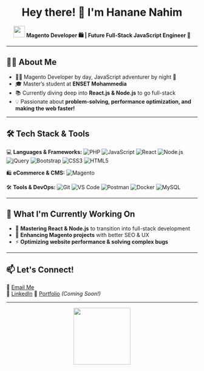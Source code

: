<h1 align="center">Hey there! 👋 I'm Hanane Nahim</h1>

<p align="center">
  <img src="https://media.giphy.com/media/hvRJCLFzcasrR4ia7z/giphy.gif" width="30px"/>
  <b>Magento Developer 🛍 | Future Full-Stack JavaScript Engineer 🚀</b>
</p>

---

## 🦸‍♀️ About Me  
- 👩‍💻 Magento Developer by day, JavaScript adventurer by night 🌙  
- 🎓 Master’s student at **ENSET Mohammedia**  
- 📚 Currently diving deep into **React.js & Node.js** to go full-stack  
- 💡 Passionate about **problem-solving, performance optimization, and making the web faster!**  

---

## 🛠 Tech Stack & Tools  
💻 **Languages & Frameworks:**
![PHP](https://img.shields.io/badge/PHP-777BB4?style=for-the-badge&logo=php&logoColor=white) ![JavaScript](https://img.shields.io/badge/JavaScript-F7DF1E?style=for-the-badge&logo=javascript&logoColor=black) ![React](https://img.shields.io/badge/React-61DAFB?style=for-the-badge&logo=react&logoColor=black) ![Node.js](https://img.shields.io/badge/Node.js-339933?style=for-the-badge&logo=nodedotjs&logoColor=white) ![jQuery](https://img.shields.io/badge/jQuery-0769AD?style=for-the-badge&logo=jquery&logoColor=white) ![Bootstrap](https://img.shields.io/badge/Bootstrap-563D7C?style=for-the-badge&logo=bootstrap&logoColor=white) ![CSS3](https://img.shields.io/badge/CSS3-1572B6?style=for-the-badge&logo=css3&logoColor=white) ![HTML5](https://img.shields.io/badge/HTML5-E34F26?style=for-the-badge&logo=html5&logoColor=white)  

🛍 **eCommerce & CMS:**
![Magento](https://img.shields.io/badge/Magento-EE672F?style=for-the-badge&logo=magento&logoColor=white)  

🛠 **Tools & DevOps:**
![Git](https://img.shields.io/badge/Git-F05032?style=for-the-badge&logo=git&logoColor=white) ![VS Code](https://img.shields.io/badge/VS%20Code-007ACC?style=for-the-badge&logo=visual-studio-code&logoColor=white) ![Postman](https://img.shields.io/badge/Postman-FF6C37?style=for-the-badge&logo=postman&logoColor=white) ![Docker](https://img.shields.io/badge/Docker-2496ED?style=for-the-badge&logo=docker&logoColor=white) ![MySQL](https://img.shields.io/badge/MySQL-4479A1?style=for-the-badge&logo=mysql&logoColor=white)  

---

## 🎯 What I'm Currently Working On  
- 🚀 **Mastering React & Node.js** to transition into full-stack development  
- 🛒 **Enhancing Magento projects** with better SEO & UX  
- ⚡ **Optimizing website performance & solving complex bugs**  

---

## 📫 Let's Connect!  
📧 [Email Me](mailto:hanane.nahim@gmail.com)  
💼 [LinkedIn](#)
🚀 [Portfolio](#) *(Coming Soon!)*  

---

<p align="center">
  <img src="https://media.giphy.com/media/SWoSkN6DxTszqIKEqv/giphy.gif" width="150px">
</p>
